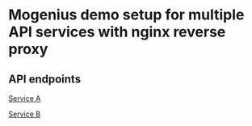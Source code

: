 # Mogenius demo setup for multiple API services with nginx reverse proxy

## API endpoints

[Service A](/service/1/)

[Service B](/service/2/)